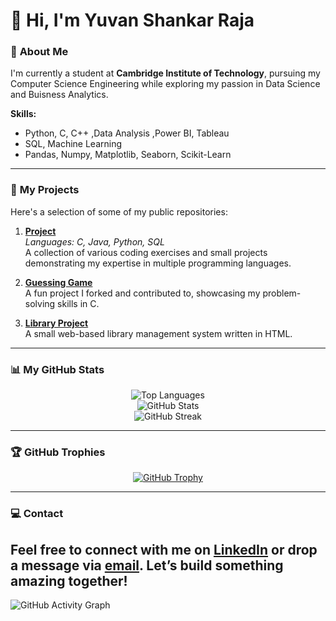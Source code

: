 # 👋 Hi, I'm Yuvan Shankar Raja

### 🎯 **About Me**  
I'm currently a student at **Cambridge Institute of Technology**, pursuing my Computer Science Engineering while exploring my passion in Data Science and Buisness Analytics.

**Skills:**  
- Python, C, C++ ,Data Analysis ,Power BI, Tableau
- SQL, Machine Learning 
- Pandas, Numpy, Matplotlib, Seaborn, Scikit-Learn
---

### 🚀 **My Projects**  
Here's a selection of some of my public repositories:

1. **[Project](https://github.com/yuvan0309/project)**  
   *Languages: C, Java, Python, SQL*  
   A collection of various coding exercises and small projects demonstrating my expertise in multiple programming languages.

2. **[Guessing Game](https://github.com/yuvan0309/-guessinggame)**  
   A fun project I forked and contributed to, showcasing my problem-solving skills in C.

3. **[Library Project](https://github.com/yuvan0309/library-project)**  
   A small web-based library management system written in HTML.

---

### 📊 **My GitHub Stats**

<div align="center">
    <img src="https://github-readme-stats.vercel.app/api/top-langs?username=Yuvan0309&show_icons=true&locale=en&layout=compact&theme=highcontrast" alt="Top Languages" />
</div>

<div align="center">
    <img src="https://github-readme-stats.vercel.app/api?username=Yuvan0309&show_icons=true&locale=en&theme=highcontrast" alt="GitHub Stats" />
</div>

<div align="center">
    <img src="https://github-readme-streak-stats.herokuapp.com/?user=Yuvan0309&theme=highcontrast" alt="GitHub Streak" />
</div>

---

### 🏆 **GitHub Trophies**
<div align="center">
    <a href="https://github.com/Yuvan0309">
        <img src="https://github-profile-trophy.vercel.app/?username=Yuvan0309&theme=calm&no-frame=true&margin-w=15&margin-h=15" alt="GitHub Trophy" />
    </a>
</div>

---
### 💻 **Contact**  
Feel free to connect with me on [LinkedIn](https://www.linkedin.com/in/yuvanshankarraja) or drop a message via [email](mailto:yuvan7480@gmail.com). Let’s build something amazing together!
---

![GitHub Activity Graph](https://raw.githubusercontent.com/yuvan0309/yuvan0309/main/github_activity.png)


